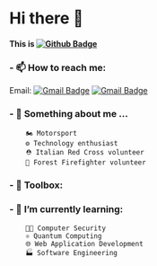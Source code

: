 # Hi there 👋
#### This is [![Github Badge](https://img.shields.io/badge/-ghirailghiro-grey?style=flat&logo=github&logoColor=white&link=https://github.com/ghirailghiro/)](https://www.github.com/ghirailghiro/) 

### - 📫 How to reach me:<br>
Email: [![Gmail Badge](https://img.shields.io/badge/-ghirardellim2@gmail.com-c14438?style=flat&logo=Gmail&logoColor=white&link=mailto:ghirardellim2@gmail.com)](mailto:ghirardellim2@gmail.com) [![Gmail Badge](https://img.shields.io/badge/-ghirardellim1@gmail.com-c14438?style=flat&logo=Gmail&logoColor=white&link=mailto:ghirardellim1@gmail.com)](mailto:ghirardellim1@gmail.com)<br>
<!--Social media: [![Twitter][1.2]][1]-->
<!-- Icons [![Instagram][2.1]][2]-->

[1.2]: http://i.imgur.com/wWzX9uB.png (twitter icon without padding)

<!-- Links to your social media accounts -->

[1]: https://twitter.com/
[2]: https://www.instagram.com/ghirailghiro/

### - 🔭 Something about me ...
        🏍️ Motorsport
        ⚙️ Technology enthusiast
        ⛑️ Italian Red Cross volunteer
        🚒 Forest Firefighter volunteer
### - 🧰 Toolbox:

### - 🌱 I’m currently learning:<br>
        🐱‍💻 Computer Security
        ⚛️ Quantum Computing
        🌐 Web Application Development
        🏭 Software Engineering

<!--
**ghirailghiro/ghirailghiro** is a ✨ _special_ ✨ repository because its `README.md` (this file) appears on your GitHub profile.

Here are some ideas to get you started:

- 🔭 I’m currently working on ...
- 🌱 I’m currently learning ...
- 👯 I’m looking to collaborate on ...
- 🤔 I’m looking for help with ...
- 💬 Ask me about ...
- 📫 How to reach me: ...
- 😄 Pronouns: ...
- ⚡ Fun fact: ...
-->
